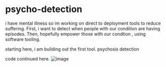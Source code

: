 # psycho-detection

i have mental illness so im working on direct to deployment tools to reduce suffering. First, i want to detect when people with our condition are having episodes. Then, hopefully empower those with our condtion , using software tooling.

starting here, i am building out the first tool. psychosis detection


code continued here. 
![image](https://github.com/graylan0/psycho-detection/assets/34530588/73de1e39-a7a9-4659-b1d1-a1f91c890729)
